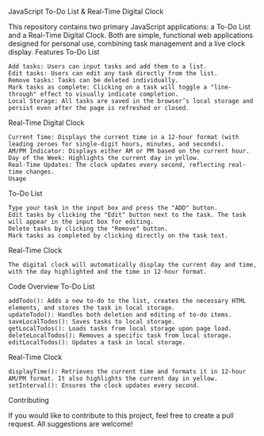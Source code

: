 JavaScript To-Do List & Real-Time Digital Clock

This repository contains two primary JavaScript applications: a To-Do List and a Real-Time Digital Clock. Both are simple, functional web applications designed for personal use, combining task management and a live clock display.
Features
To-Do List

    Add tasks: Users can input tasks and add them to a list.
    Edit tasks: Users can edit any task directly from the list.
    Remove tasks: Tasks can be deleted individually.
    Mark tasks as complete: Clicking on a task will toggle a "line-through" effect to visually indicate completion.
    Local Storage: All tasks are saved in the browser’s local storage and persist even after the page is refreshed or closed.

Real-Time Digital Clock

    Current Time: Displays the current time in a 12-hour format (with leading zeroes for single-digit hours, minutes, and seconds).
    AM/PM Indicator: Displays either AM or PM based on the current hour.
    Day of the Week: Highlights the current day in yellow.
    Real-Time Updates: The clock updates every second, reflecting real-time changes.
    Usage
To-Do List

    Type your task in the input box and press the "ADD" button.
    Edit tasks by clicking the "Edit" button next to the task. The task will appear in the input box for editing.
    Delete tasks by clicking the "Remove" button.
    Mark tasks as completed by clicking directly on the task text.

Real-Time Clock

    The digital clock will automatically display the current day and time, with the day highlighted and the time in 12-hour format.

Code Overview
To-Do List

    addTodo(): Adds a new to-do to the list, creates the necessary HTML elements, and stores the task in local storage.
    updateTodo(): Handles both deletion and editing of to-do items.
    saveLocalTodos(): Saves tasks to local storage.
    getLocalTodos(): Loads tasks from local storage upon page load.
    deleteLocalTodos(): Removes a specific task from local storage.
    editLocalTodos(): Updates a task in local storage.

Real-Time Clock

    displayTime(): Retrieves the current time and formats it in 12-hour AM/PM format. It also highlights the current day in yellow.
    setInterval(): Ensures the clock updates every second.

Contributing

If you would like to contribute to this project, feel free to create a pull request. All suggestions are welcome!

